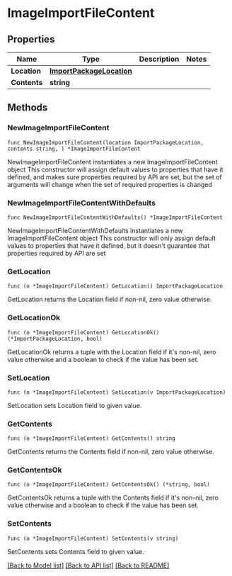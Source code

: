 # ImageImportFileContent

## Properties

Name | Type | Description | Notes
------------ | ------------- | ------------- | -------------
**Location** | [**ImportPackageLocation**](ImportPackageLocation.md) |  | 
**Contents** | **string** |  | 

## Methods

### NewImageImportFileContent

`func NewImageImportFileContent(location ImportPackageLocation, contents string, ) *ImageImportFileContent`

NewImageImportFileContent instantiates a new ImageImportFileContent object
This constructor will assign default values to properties that have it defined,
and makes sure properties required by API are set, but the set of arguments
will change when the set of required properties is changed

### NewImageImportFileContentWithDefaults

`func NewImageImportFileContentWithDefaults() *ImageImportFileContent`

NewImageImportFileContentWithDefaults instantiates a new ImageImportFileContent object
This constructor will only assign default values to properties that have it defined,
but it doesn't guarantee that properties required by API are set

### GetLocation

`func (o *ImageImportFileContent) GetLocation() ImportPackageLocation`

GetLocation returns the Location field if non-nil, zero value otherwise.

### GetLocationOk

`func (o *ImageImportFileContent) GetLocationOk() (*ImportPackageLocation, bool)`

GetLocationOk returns a tuple with the Location field if it's non-nil, zero value otherwise
and a boolean to check if the value has been set.

### SetLocation

`func (o *ImageImportFileContent) SetLocation(v ImportPackageLocation)`

SetLocation sets Location field to given value.


### GetContents

`func (o *ImageImportFileContent) GetContents() string`

GetContents returns the Contents field if non-nil, zero value otherwise.

### GetContentsOk

`func (o *ImageImportFileContent) GetContentsOk() (*string, bool)`

GetContentsOk returns a tuple with the Contents field if it's non-nil, zero value otherwise
and a boolean to check if the value has been set.

### SetContents

`func (o *ImageImportFileContent) SetContents(v string)`

SetContents sets Contents field to given value.



[[Back to Model list]](../README.md#documentation-for-models) [[Back to API list]](../README.md#documentation-for-api-endpoints) [[Back to README]](../README.md)


